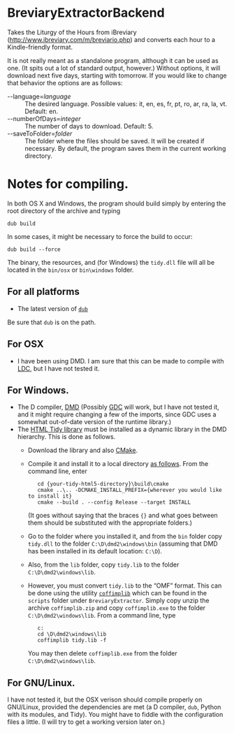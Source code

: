 # BreviaryExtractorBackend

Takes the Liturgy of the Hours from iBreviary (http://www.ibreviary.com/m/breviario.php) and converts each hour to a Kindle-friendly format.

It is not really meant as a standalone program, although it can be used as one. (It spits out a lot of standard output, however.) Without options, it will download next five days, starting with tomorrow. If you would like to change that behavior the options are as follows:

<dl>
  <dt>--language=<em>language</em></dt>
  <dd>The desired language. Possible values: it, en, es, fr, pt, ro, ar, ra, la, vt. Default: en.</dd>
  <dt>--numberOfDays=<em>integer</em></dt>
  <dd>The number of days to download. Default: 5.</dd>
  <dt>--saveToFolder=<em>folder</em></dt>
  <dd>The folder where the files should be saved. It will be created if necessary. By default, the program saves them in the current working directory.</dd>
</dl>

# Notes for compiling.

In both OS X and Windows, the program should build simply by entering the root directory of the archive and typing

    dub build

In some cases, it might be necessary to force the build to occur:

    dub build --force

The binary, the resources, and (for Windows) the `tidy.dll` file will all be located in the `bin/osx` or `bin\windows` folder.

## For all platforms

 - The latest version of [`dub`](http://code.dlang.org/download)

Be sure that `dub` is on the path.

## For OSX

 - I have been using DMD. I am sure that this can be made to compile with [LDC](http://wiki.dlang.org/LDC), but I have not tested it.

## For Windows.

 - The D compiler, [DMD](http://dlang.org/dmd-windows.html) (Possibly [GDC](http://gdcproject.org/) will work, but I have not tested it, and it might require changing a few of the imports, since GDC uses a somewhat out-of-date version of the runtime library.)
 - The [HTML Tidy library](http://www.html-tidy.org/) must be installed as a dynamic library in the DMD hierarchy. This is done as follows.
   - Download the library and also [CMake](https://cmake.org/).
   - Compile it and install it to a local directory [as follows](http://www.html-tidy.org/documentation/#part_building). From the command line, enter

            cd {your-tidy-html5-directory}\build\cmake
            cmake ..\.. -DCMAKE_INSTALL_PREFIX={wherever you would like to install it} 
            cmake --build . --config Release --target INSTALL

     (It goes without saying that the braces `{}` and what goes between them should be substituted with the appropriate folders.)

   - Go to the folder where you installed it, and from the `bin` folder copy `tidy.dll` to the folder `C:\D\dmd2\windows\bin` (assuming that DMD has been installed in its default location: `C:\D`).
   - Also, from the `lib` folder, copy `tidy.lib` to the folder `C:\D\dmd2\windows\lib`.
   - However, you must convert `tidy.lib` to the “OMF” format. This can be done using the utility [`coffimplib`](http://www.digitalmars.com/ctg/coffimplib.html) which can be found in the `scripts` folder under `BreviaryExtractor`. Simply copy unzip the archive `coffimplib.zip` and copy `coffimplib.exe` to the folder `C:\D\dmd2\windows\lib`. From a command line, type

            c:
            cd \D\dmd2\windows\lib
            coffimplib tidy.lib -f

     You may then delete `coffimplib.exe` from the folder `C:\D\dmd2\windows\lib`.

## For GNU/Linux.

I have not tested it, but the OSX verison should compile properly on GNU/Linux, provided the dependencies are met (a D compiler, `dub`, Python with its modules, and Tidy). You might have to fiddle with the configuration files a little. (I will try to get a working version later on.)